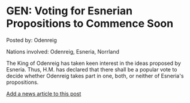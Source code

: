 # GEN: Voting for Esnerian Propositions to Commence Soon

Posted by: Odenreig

Nations involved: Odenreig, Esneria, Norrland

The King of Odenreig has taken keen interest in the ideas proposed by Esneria. Thus, H.M. has declared that there shall be a popular vote to decide whether Odenreig takes part in one, both, or neither of Esneria's propositions. 

[Add a news article to this post](http://solborg.xyz/rp/admin.php?event=2016-09-18_voting-for-esnerian-propositions-to-commence-soon-odenreig)

